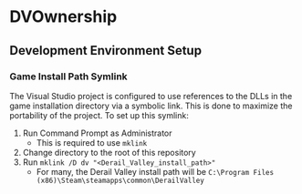 # DVOwnership

## Development Environment Setup

### Game Install Path Symlink

The Visual Studio project is configured to use references to the DLLs in the game installation directory via a symbolic link. This is done to maximize the portability of the project. To set up this symlink:

1. Run Command Prompt as Administrator
    - This is required to use `mklink`
2. Change directory to the root of this repository
3. Run `mklink /D dv "<Derail_Valley_install_path>"`
    - For many, the Derail Valley install path will be `C:\Program Files (x86)\Steam\steamapps\common\DerailValley`
